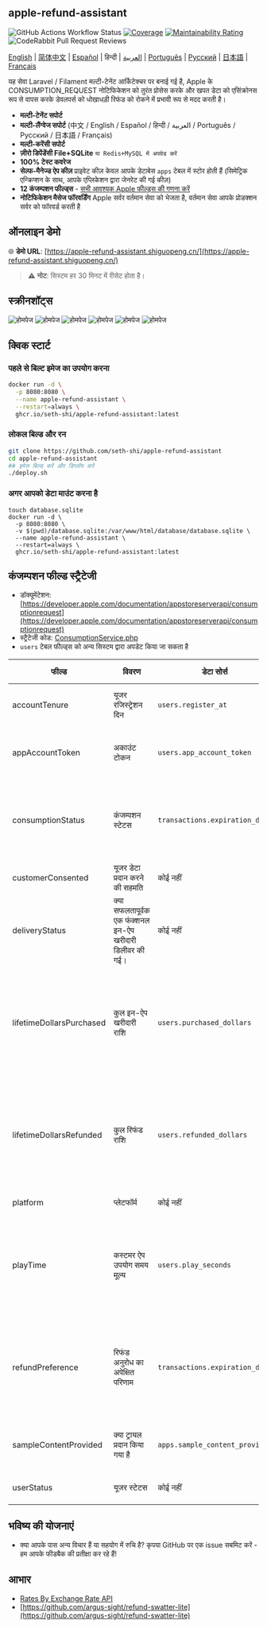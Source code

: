 ## apple-refund-assistant
![GitHub Actions Workflow Status](https://img.shields.io/github/actions/workflow/status/seth-shi/apple-refund-assistant/laravel.yml)
[![Coverage](https://sonarcloud.io/api/project_badges/measure?project=seth-shi_apple-refund-assistant&metric=coverage)](https://sonarcloud.io/summary/new_code?id=seth-shi_apple-refund-assistant)
[![Maintainability Rating](https://sonarcloud.io/api/project_badges/measure?project=seth-shi_apple-refund-assistant&metric=sqale_rating)](https://sonarcloud.io/summary/new_code?id=seth-shi_apple-refund-assistant)
![CodeRabbit Pull Request Reviews](https://img.shields.io/coderabbit/prs/github/seth-shi/apple-refund-assistant?utm_source=oss&utm_medium=github&utm_campaign=seth-shi%2Fapple-refund-assistant&labelColor=171717&color=FF570A&link=https%3A%2F%2Fcoderabbit.ai&label=CodeRabbit+Reviews)

[English](./README.md) | [简体中文](./README.zh.md) | [Español](./README.es.md) | हिन्दी | [العربية](./README.ar.md) | [Português](./README.pt.md) | [Русский](./README.ru.md) | [日本語](./README.ja.md) | [Français](./README.fr.md)

यह सेवा Laravel / Filament मल्टी-टेनेंट आर्किटेक्चर पर बनाई गई है,
Apple के CONSUMPTION_REQUEST नोटिफिकेशन को तुरंत प्रोसेस करके और खपत डेटा को एसिंक्रोनस रूप से वापस करके डेवलपर्स को धोखाधड़ी रिफंड को रोकने में प्रभावी रूप से मदद करती है।

- **मल्टी-टेनेंट सपोर्ट**
- **मल्टी-लैंग्वेज सपोर्ट** (中文 / English / Español / हिन्दी / العربية / Português / Русский / 日本語 / Français)
- **मल्टी-करेंसी सपोर्ट**
- **ज़ीरो डिपेंडेंसी File+SQLite** `या Redis+MySQL में अपग्रेड करें`
- **100% टेस्ट कवरेज**
- **सेल्फ-मैनेज्ड ऐप कीज़** प्राइवेट कीज़ केवल आपके डेटाबेस `apps` टेबल में स्टोर होती हैं (सिमेट्रिक एन्क्रिप्शन के साथ, आपके एप्लिकेशन द्वारा जेनरेट की गई कीज़)
- **12 कंजम्पशन फील्ड्स** - [सभी आवश्यक Apple फील्ड्स की गणना करें](#कंजम्पशन-फील्ड-स्ट्रैटेजी)
- **नोटिफिकेशन मैसेज फॉरवर्डिंग** Apple सर्वर वर्तमान सेवा को भेजता है, वर्तमान सेवा आपके प्रोडक्शन सर्वर को फॉरवर्ड करती है


## ऑनलाइन डेमो

🌐 **डेमो URL**: [https://apple-refund-assistant.shiguopeng.cn/](https://apple-refund-assistant.shiguopeng.cn/)

> ⚠️ **नोट**: सिस्टम हर 30 मिनट में रीसेट होता है।

 
## स्क्रीनशॉट्स
![होमपेज](assets/0.png)
![होमपेज](assets/1.png)
![होमपेज](assets/2.png)
![होमपेज](assets/3.png)
![होमपेज](assets/4.png)
![होमपेज](assets/5.png)


## क्विक स्टार्ट
### पहले से बिल्ट इमेज का उपयोग करना
```bash
docker run -d \
  -p 8080:8080 \
  --name apple-refund-assistant \
  --restart=always \
  ghcr.io/seth-shi/apple-refund-assistant:latest
```


### लोकल बिल्ड और रन
```bash
git clone https://github.com/seth-shi/apple-refund-assistant
cd apple-refund-assistant
## इमेज बिल्ड करें और डिप्लॉय करें
./deploy.sh
```

### अगर आपको डेटा माउंट करना है
```
touch database.sqlite
docker run -d \
  -p 8080:8080 \
  -v $(pwd)/database.sqlite:/var/www/html/database/database.sqlite \
  --name apple-refund-assistant \
  --restart=always \
  ghcr.io/seth-shi/apple-refund-assistant:latest
```

## कंजम्पशन फील्ड स्ट्रैटेजी
* डॉक्यूमेंटेशन: [https://developer.apple.com/documentation/appstoreserverapi/consumptionrequest](https://developer.apple.com/documentation/appstoreserverapi/consumptionrequest)
* स्ट्रैटेजी कोड: [ConsumptionService.php](./app/Services/ConsumptionService.php) 
* `users` टेबल फील्ड्स को अन्य सिस्टम द्वारा अपडेट किया जा सकता है

| फील्ड                       | विवरण                | डेटा सोर्स                          | गणना नियम                                                                                           |
|--------------------------|-------------------|--------------------------------|------------------------------------------------------------------------------------------------|
| accountTenure            | यूजर रजिस्ट्रेशन दिन            | `users.register_at`            | वर्तमान समय घटा रजिस्ट्रेशन समय                                                                                     |
| appAccountToken          | अकाउंट टोकन          | `users.app_account_token`      | [क्लाइंट द्वारा ऑर्डर बनाते समय पास करना आवश्यक](https://developer.apple.com/documentation/StoreKit/Transaction/appAccountToken) |
| consumptionStatus        | कंजम्पशन स्टेटस              | `transactions.expiration_date` | वर्तमान समय के साथ तुलना करें, यदि एक्सपायर हो गया है तो कंज्यूम्ड रिटर्न करें                                                                              |
| customerConsented        | यूजर डेटा प्रदान करने की सहमति          | कोई नहीं                              | हार्डकोडेड `true`                                                                                       |
| deliveryStatus           | क्या सफलतापूर्वक एक फंक्शनल इन-ऐप खरीदारी डिलीवर की गई। | कोई नहीं                              | हार्डकोडेड `0`(सामान्य डिलीवरी)                                                                                    |
| lifetimeDollarsPurchased | कुल इन-ऐप खरीदारी राशि             | `users.purchased_dollars`      | Apple ट्रांजैक्शन इवेंट्स के आधार पर इस फील्ड को जमा करें, आप इसे स्वयं भी जमा कर सकते हैं                                                                        |
| lifetimeDollarsRefunded  | कुल रिफंड राशि             | `users.refunded_dollars`       | Apple रिफंड इवेंट्स के आधार पर इस फील्ड को जमा करें, आप इसे स्वयं भी जमा कर सकते हैं                                                                        |
| platform                 | प्लेटफॉर्म                | कोई नहीं                              | हार्डकोडेड `1`(apple)                                                                                   |
| playTime                 | कस्टमर ऐप उपयोग समय मूल्य        | `users.play_seconds`           | आपके सिस्टम को इस फील्ड को अपडेट करने का सपोर्ट करना होगा, अन्यथा यह `0` है                                                                          |
| refundPreference         | रिफंड अनुरोध का अपेक्षित परिणाम         | `transactions.expiration_date` | वर्तमान समय के साथ तुलना करें, यदि एक्सपायर हो गया है तो रिफंड को रिजेक्ट करने की आशा करें                                                                             |
| sampleContentProvided    | क्या ट्रायल प्रदान किया गया है            | `apps.sample_content_provided` | ऐप बनाते समय ऐप को कॉन्फ़िगर करें                                                                                      |
| userStatus               | यूजर स्टेटस              | कोई नहीं                              | हार्डकोडेड `1`(सामान्य यूजर)                                                                                   |

## भविष्य की योजनाएं
- क्या आपके पास अन्य विचार हैं या सहयोग में रुचि है? कृपया GitHub पर एक issue सबमिट करें - हम आपके फीडबैक की प्रतीक्षा कर रहे हैं!

## आभार
* [Rates By Exchange Rate API](https://www.exchangerate-api.com)
* [https://github.com/argus-sight/refund-swatter-lite](https://github.com/argus-sight/refund-swatter-lite)